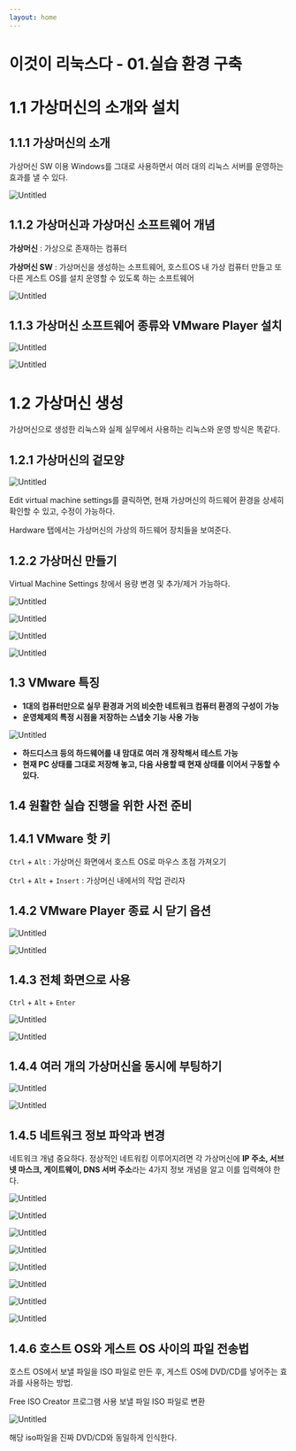 ```yaml
---
layout: home
---
```


# 이것이 리눅스다 - 01.실습 환경 구축

# 1.1 가상머신의 소개와 설치

## 1.1.1 가상머신의 소개

가상머신 SW 이용 Windows를 그대로 사용하면서 여러 대의 리눅스 서버를 운영하는 효과를 낼 수 있다.

![Untitled](img/this_is_linux_01/Untitled.png)

## 1.1.2 가상머신과 가상머신 소프트웨어 개념

**가상머신** : 가상으로 존재하는 컴퓨터

**가상머신 SW** : 가상머신을 생성하는 소프트웨어, 호스트OS 내 가상 컴퓨터 만들고 또 다른 게스트 OS를 설치 운영할 수 있도록 하는 소프트웨어

![Untitled](img/this_is_linux_01/Untitled%201.png)

## 1.1.3 가상머신 소프트웨어 종류와 VMware Player 설치

![Untitled](img/this_is_linux_01/Untitled%202.png)

![Untitled](img/this_is_linux_01/Untitled%203.png)

# 1.2 가상머신 생성

가상머신으로 생성한 리눅스와 실제 실무에서 사용하는 리눅스와 운영 방식은 똑같다.

## 1.2.1 가상머신의 겉모양

![Untitled](img/this_is_linux_01/Untitled%204.png)

Edit virtual machine settings를 클릭하면, 현재 가상머신의 하드웨어 환경을 상세히 확인할 수 있고, 수정이 가능하다.

Hardware 탭에서는 가상머신의 가상의 하드웨어 장치들을 보여준다.

## 1.2.2 가상머신 만들기

Virtual Machine Settings 창에서 용량 변경 및 추가/제거 가능하다.

![Untitled](img/this_is_linux_01/Untitled%205.png)

![Untitled](img/this_is_linux_01/Untitled%206.png)

![Untitled](img/this_is_linux_01/Untitled%207.png)

![Untitled](img/this_is_linux_01/Untitled%208.png)

## 1.3 VMware 특징

- **1대의 컴퓨터만으로 실무 환경과 거의 비슷한 네트워크 컴퓨터 환경의 구성이 가능**
- **운영체제의 특정 시점을 저장하는 스냅숏 기능 사용 가능**

![Untitled](img/this_is_linux_01/Untitled%209.png)

- **하드디스크 등의 하드웨어를 내 맘대로 여러 개 장착해서 테스트 가능**
- **현재 PC 상태를 그대로 저장해 놓고, 다음 사용할 때 현재 상태를 이어서 구동할 수 있다.**

## 1.4 원활한 실습 진행을 위한 사전 준비

## 1.4.1 VMware 핫 키

`Ctrl` + `Alt` : 가상머신 화면에서 호스트 OS로 마우스 초점 가져오기

`Ctrl` + `Alt` + `Insert` : 가상머신 내에서의 작업 관리자

## 1.4.2 VMware Player 종료 시 닫기 옵션

![Untitled](img/this_is_linux_01/Untitled%2010.png)

![Untitled](img/this_is_linux_01/Untitled%2011.png)

## 1.4.3 전체 화면으로 사용

`Ctrl` + `Alt` + `Enter`

![Untitled](img/this_is_linux_01/Untitled%2012.png)

![Untitled](img/this_is_linux_01/Untitled%2013.png)

## 1.4.4 여러 개의 가상머신을 동시에 부팅하기

![Untitled](img/this_is_linux_01/Untitled%2014.png)

![Untitled](img/this_is_linux_01/Untitled%2015.png)

## 1.4.5 네트워크 정보 파악과 변경

네트워크 개념 중요하다. 정상적인 네트워킹 이루어지려면 각 가상머신에 **IP 주소, 서브넷 마스크, 게이트웨이, DNS 서버 주소**라는 4가지 정보 개념을 알고 이를 입력해야 한다.

![Untitled](img/this_is_linux_01/Untitled%2016.png)

![Untitled](img/this_is_linux_01/Untitled%2017.png)

![Untitled](img/this_is_linux_01/Untitled%2018.png)

![Untitled](img/this_is_linux_01/Untitled%2019.png)

![Untitled](img/this_is_linux_01/Untitled%2020.png)

![Untitled](img/this_is_linux_01/Untitled%2021.png)

![Untitled](img/this_is_linux_01/Untitled%2022.png)

![Untitled](img/this_is_linux_01/Untitled%2023.png)

## 1.4.6 호스트 OS와 게스트 OS 사이의 파일 전송법

호스트 OS에서 보낼 파일을 ISO 파일로 만든 후, 게스트 OS에 DVD/CD를 넣어주는 효과를 사용하는 방법.

Free ISO Creator 프로그램 사용 보낼 파일 ISO 파일로 변환

![Untitled](img/this_is_linux_01/Untitled%2024.png)

해당 iso파일을 진짜 DVD/CD와 동일하게 인식한다.